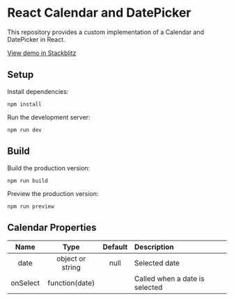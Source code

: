 # React Calendar and DatePicker

This repository provides a custom implementation of a Calendar and DatePicker in React.

[View demo in Stackblitz](https://stackblitz.com/~/github.com/Seaghan-dev/react-calendar-and-date-picker)

## Setup

Install dependencies:

```
npm install
```

Run the development server:

```
npm run dev
```

## Build

Build the production version:

```
npm run build
```

Preview the production version:

```
npm run preview
```

## Calendar Properties

|   Name   |       Type       | Default | Description                    |
| :------: | :--------------: | :-----: | :----------------------------- |
|   date   | object or string |  null   | Selected date                  |
| onSelect |  function(date)  |         | Called when a date is selected |
